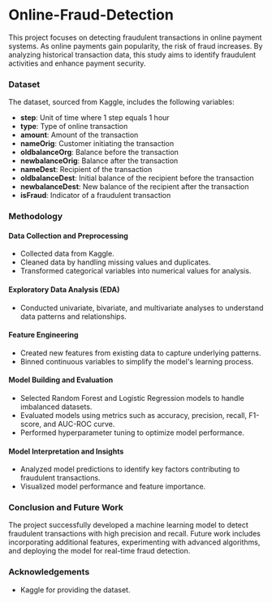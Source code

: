 # Online-Fraud-Detection

This project focuses on detecting fraudulent transactions in online payment systems. As online payments gain popularity, the risk of fraud increases. By analyzing historical transaction data, this study aims to identify fraudulent activities and enhance payment security.

### Dataset
The dataset, sourced from Kaggle, includes the following variables:
- **step**: Unit of time where 1 step equals 1 hour
- **type**: Type of online transaction
- **amount**: Amount of the transaction
- **nameOrig**: Customer initiating the transaction
- **oldbalanceOrg**: Balance before the transaction
- **newbalanceOrig**: Balance after the transaction
- **nameDest**: Recipient of the transaction
- **oldbalanceDest**: Initial balance of the recipient before the transaction
- **newbalanceDest**: New balance of the recipient after the transaction
- **isFraud**: Indicator of a fraudulent transaction

### Methodology
#### Data Collection and Preprocessing
- Collected data from Kaggle.
- Cleaned data by handling missing values and duplicates.
- Transformed categorical variables into numerical values for analysis.

#### Exploratory Data Analysis (EDA)
- Conducted univariate, bivariate, and multivariate analyses to understand data patterns and relationships.

#### Feature Engineering
- Created new features from existing data to capture underlying patterns.
- Binned continuous variables to simplify the model's learning process.

#### Model Building and Evaluation
- Selected Random Forest and Logistic Regression models to handle imbalanced datasets.
- Evaluated models using metrics such as accuracy, precision, recall, F1-score, and AUC-ROC curve.
- Performed hyperparameter tuning to optimize model performance.

#### Model Interpretation and Insights
- Analyzed model predictions to identify key factors contributing to fraudulent transactions.
- Visualized model performance and feature importance.

### Conclusion and Future Work
The project successfully developed a machine learning model to detect fraudulent transactions with high precision and recall. Future work includes incorporating additional features, experimenting with advanced algorithms, and deploying the model for real-time fraud detection.


### Acknowledgements
- Kaggle for providing the dataset.

